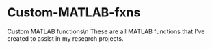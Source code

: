 # Custom-MATLAB-fxns
Custom MATLAB functions\n
These are all MATLAB functions that I've created to assist in my research projects.
